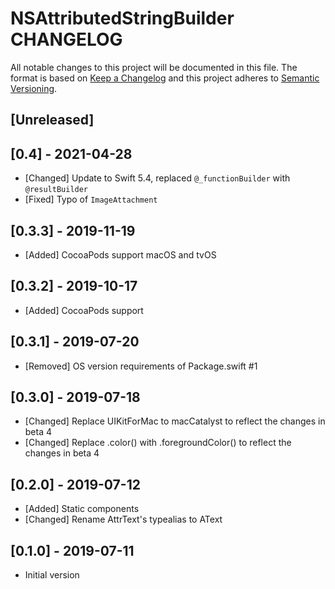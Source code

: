 # NSAttributedStringBuilder CHANGELOG

All notable changes to this project will be documented in this file.
The format is based on [Keep a Changelog](http://keepachangelog.com/)
and this project adheres to [Semantic Versioning](http://semver.org/).

## [Unreleased]

## [0.4] - 2021-04-28
- [Changed] Update to Swift 5.4, replaced `@_functionBuilder` with `@resultBuilder`
- [Fixed] Typo of `ImageAttachment`

## [0.3.3] - 2019-11-19
- [Added] CocoaPods support macOS and tvOS

## [0.3.2] - 2019-10-17
- [Added] CocoaPods support

## [0.3.1] - 2019-07-20
- [Removed] OS version requirements of Package.swift #1

## [0.3.0] - 2019-07-18
- [Changed] Replace UIKitForMac to macCatalyst to reflect the changes in beta 4
- [Changed] Replace .color() with .foregroundColor() to reflect the changes in beta 4

## [0.2.0] - 2019-07-12
- [Added] Static components
- [Changed] Rename AttrText's typealias to AText

## [0.1.0] - 2019-07-11
- Initial version
